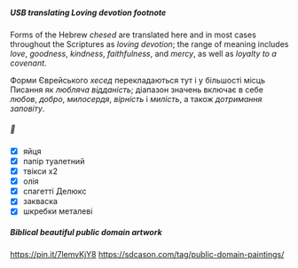##### USB translating Loving devotion footnote 
Forms of the Hebrew *chesed* are translated here and in most cases throughout the Scriptures as *loving devotion*; the range of meaning includes *love*, *goodness*, *kindness*, *faithfulness*, and *mercy*, as well as *loyalty to a covenant*.

Форми Єврейського *хесед* перекладаються тут і у більшості місць Писання як *любляча відданість*; діапазон значень включає в себе *любов*, *добро*, *милосердя*, *вірність* і *милість*, а також *дотримання заповіту*.
##### 🛒
- [x] яйця
- [x] папір туалетний
- [x] твікси х2
- [x] олія
- [x] спагетті Делюкс 
- [x] закваска
- [x] шкребки металеві
##### Biblical beautiful public domain artwork
https://pin.it/7lemvKjY8
https://sdcason.com/tag/public-domain-paintings/